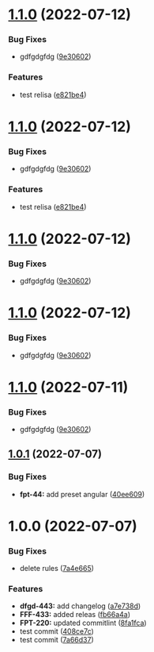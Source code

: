 # [1.1.0](https://github.com/KirillGrom/test-semantic-release/compare/v1.0.1...v1.1.0) (2022-07-12)


### Bug Fixes

* gdfgdgfdg ([9e30602](https://github.com/KirillGrom/test-semantic-release/commit/9e30602dbfe87bb16352973fe7670fad3d289cef))


### Features

* test relisa ([e821be4](https://github.com/KirillGrom/test-semantic-release/commit/e821be47b7a1ae748f7e39a7317ee717992b43a4))

# [1.1.0](https://github.com/KirillGrom/test-semantic-release/compare/v1.0.1...v1.1.0) (2022-07-12)


### Bug Fixes

* gdfgdgfdg ([9e30602](https://github.com/KirillGrom/test-semantic-release/commit/9e30602dbfe87bb16352973fe7670fad3d289cef))


### Features

* test relisa ([e821be4](https://github.com/KirillGrom/test-semantic-release/commit/e821be47b7a1ae748f7e39a7317ee717992b43a4))

# [1.1.0](https://github.com/KirillGrom/test-semantic-release/compare/v1.0.1...v1.1.0) (2022-07-12)


### Bug Fixes

* gdfgdgfdg ([9e30602](https://github.com/KirillGrom/test-semantic-release/commit/9e30602dbfe87bb16352973fe7670fad3d289cef))

# [1.1.0](https://github.com/KirillGrom/test-semantic-release/compare/v1.0.1...v1.1.0) (2022-07-12)


### Bug Fixes

* gdfgdgfdg ([9e30602](https://github.com/KirillGrom/test-semantic-release/commit/9e30602dbfe87bb16352973fe7670fad3d289cef))

# [1.1.0](https://github.com/KirillGrom/test-semantic-release/compare/v1.0.1...v1.1.0) (2022-07-11)


### Bug Fixes

* gdfgdgfdg ([9e30602](https://github.com/KirillGrom/test-semantic-release/commit/9e30602dbfe87bb16352973fe7670fad3d289cef))

## [1.0.1](https://github.com/KirillGrom/test-semantic-release/compare/v1.0.0...v1.0.1) (2022-07-07)


### Bug Fixes

* **fpt-44:** add preset angular ([40ee609](https://github.com/KirillGrom/test-semantic-release/commit/40ee609858083a1e8782f7ea5efaf2279ea7be2b))

# 1.0.0 (2022-07-07)


### Bug Fixes

* delete rules ([7a4e665](https://github.com/KirillGrom/test-semantic-release/commit/7a4e665149ea55ab1592f7ca5d5ad1e8841aca6a))


### Features

* **dfgd-443:** add changelog ([a7e738d](https://github.com/KirillGrom/test-semantic-release/commit/a7e738dff777f1bc045ed84c208d33b45dfd2aa3))
* **FFF-433:** added releas ([fb66a4a](https://github.com/KirillGrom/test-semantic-release/commit/fb66a4af405ff78341c112bd65693cbd87303515))
* **FPT-220:** updated commitlint ([8fa1fca](https://github.com/KirillGrom/test-semantic-release/commit/8fa1fca0932c5020c4c08a961b019a20e1c118da))
* test commit ([408ce7c](https://github.com/KirillGrom/test-semantic-release/commit/408ce7cc4570fe319ee4ece15951884fc58963e1))
* test commit ([7a66d37](https://github.com/KirillGrom/test-semantic-release/commit/7a66d37e7113e51a255b914957117b9c2e816c45))

